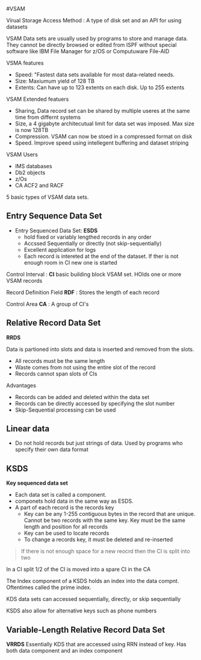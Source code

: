 
#VSAM 

Virual Storage Access Method
: A type of disk set and an API for using datasets

VSAM Data sets are usually used by programs to store and manage data. They cannot be directly browsed or edited from ISPF without special software like IBM File Manager for z/OS or Computuware File-AID

VSMA features
* Speed: "Fastest data sets available for most data-related needs.
* Size: Maxiumum yield of 128 TB
* Extents: Can have up to 123 extents on each disk. Up to 255 extents

VSAM  Extended featuers
* Sharing, Data record set can be shared by multiple useres at the same time from differnt systems
* Size, a 4 gigabyte architecutual limit for data set was imposed. Max size is now 128TB
* Compression. VSAM can now be stoed in a compressed format on disk
* Speed. Improve speed using intellegent buffering and dataset striping

VSAM Users
* IMS databases
* Db2 objects
* z/Os
* CA ACF2 and RACF

5 basic types of VSAM data sets. 

## Entry Sequence Data Set
* Entry Sequenced Data Set:  **ESDS** 
    * hold fixed or variably lengthed records in any order
    * Accssed Sequentially or directly (not skip-sequentially)
    * Excellent application for logs 
    * Each record is intereted at the end of the dataset. If ther is not enough room in CI new one is started

Control Interval
: **CI** basic building block VSAM set. HOlds one or more VSAM records


Record Definition Field **RDF**
: Stores the length of each record

Control Area **CA**
: A group of CI's

## Relative Record Data Set
**RRDS**

Data is partioned into slots and data is inserted and removed from the slots.

* All records must be the same length
* Waste comes from not using the entire slot of the record
* Records cannot span slots of CIs

Advantages
* Records can be added and deleted within the data set
* Records can be directly accessed by specifying the slot number
* Skip-Sequential processing can be used 

## Linear data

* Do not hold records but just strings of data. Used by programs who specify their own data format

## KSDS 
**Key sequenced data set**

* Each data set is called a component.
* componets hold data in the same way as ESDS. 
* A part of each record is the records key
    * Key can be any 1-255 contiguous bytes in the record that are unique. Cannot be two records with the same key. Key must be the same length and position for all records
    * Key can be used to locate records
    * To change a records key, it must be deleted and re-inserted

> If there is not enough space for a new reocrd then the CI is split into two

In a CI split 1/2 of the CI is moved into a spare CI in the CA

The Index component of a KSDS holds an index into the data compnt. Oftentimes called the prime index. 

KDS data sets can accessed sequentially, directly, or skip sequentially

KSDS also allow for alternative keys such as phone numbers

## Variable-Length Relative Record Data Set
**VRRDS**
Essentially KDS that are accessed using RRN instead of key. 
Has both data component and an index component